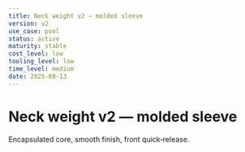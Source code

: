 ```yaml
---
title: Neck weight v2 — molded sleeve
version: v2
use_case: pool
status: active
maturity: stable
cost_level: low
tooling_level: low
time_level: medium
date: 2025-08-13
---
```

# Neck weight v2 — molded sleeve
Encapsulated core, smooth finish, front quick‑release.
